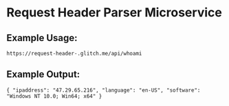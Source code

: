 # Request Header Parser Microservice

## Example Usage:

`https://request-header-.glitch.me/api/whoami`

## Example Output:

`{ "ipaddress": "47.29.65.216", "language": "en-US", "software": "Windows NT 10.0; Win64; x64" }`
